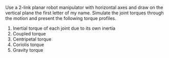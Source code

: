Use a 2-link planar robot manipulator with horizontal axes and draw on the vertical plane the first letter of my name. 
Simulate the joint torques through the motion and present the following torque profiles.

1. Inertial torque of each joint due to its own inertia
2. Coupled torque
3. Centripetal torque
4. Coriolis torque
5. Gravity torque
